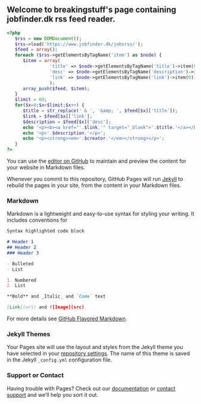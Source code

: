 ## Welcome to breakingstuff's page containing jobfinder.dk rss feed reader.

```php
<?php
   $rss = new DOMDocument();
   $rss->load('https://www.jobfinder.dk/jobsrss/');
   $feed = array();
   foreach ($rss->getElementsByTagName('item') as $node) {
      $item = array(
                'title' => $node->getElementsByTagName('title')->item(0)->nodeValue,
                'desc' => $node->getElementsByTagName('description')->item(0)->nodeValue,
                'link' => $node->getElementsByTagName('link')->item(0)->nodeValue,
                );
      array_push($feed, $item);
   }
   $limit = 60;
   for($x=0;$x<$limit;$x++) {
      $title = str_replace(' & ', '&amp; ', $feed[$x]['title']);
      $link = $feed[$x]['link'];
      $description = $feed[$x]['desc'];
      echo '<p><b><a href="'.$link.'" target="_blank">'.$title.'</a></b></p>';
      echo '<p>'.$description.'</p>';
      echo '<p><strong><em>'.$creator.'</em></strong></p>';
   }
?>
```
You can use the [editor on GitHub](https://github.com/breakingstuff/jobfinder.dk-rss-reader/edit/master/README.md) to maintain and preview the content for your website in Markdown files.

Whenever you commit to this repository, GitHub Pages will run [Jekyll](https://jekyllrb.com/) to rebuild the pages in your site, from the content in your Markdown files.

### Markdown

Markdown is a lightweight and easy-to-use syntax for styling your writing. It includes conventions for

```markdown
Syntax highlighted code block

# Header 1
## Header 2
### Header 3

- Bulleted
- List

1. Numbered
2. List

**Bold** and _Italic_ and `Code` text

[Link](url) and ![Image](src)
```

For more details see [GitHub Flavored Markdown](https://guides.github.com/features/mastering-markdown/).

### Jekyll Themes

Your Pages site will use the layout and styles from the Jekyll theme you have selected in your [repository settings](https://github.com/breakingstuff/jobfinder.dk-rss-reader/settings). The name of this theme is saved in the Jekyll `_config.yml` configuration file.

### Support or Contact

Having trouble with Pages? Check out our [documentation](https://help.github.com/categories/github-pages-basics/) or [contact support](https://github.com/contact) and we’ll help you sort it out.

